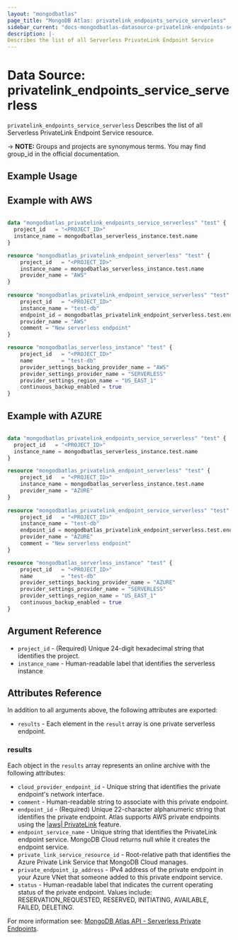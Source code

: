 ```yaml
---
layout: "mongodbatlas"
page_title: "MongoDB Atlas: privatelink_endpoints_service_serverless"
sidebar_current: "docs-mongodbatlas-datasource-privatelink-endpoints-service-serverless"
description: |-
Describes the list of all Serverless PrivateLink Endpoint Service
---
```



# Data Source: privatelink_endpoints_service_serverless

`privatelink_endpoints_service_serverless` Describes the list of all Serverless PrivateLink Endpoint Service resource.

-> **NOTE:** Groups and projects are synonymous terms. You may find group_id in the official documentation.

## Example Usage

## Example with AWS
```terraform

data "mongodbatlas_privatelink_endpoints_service_serverless" "test" {
  project_id   = "<PROJECT_ID>"
  instance_name = mongodbatlas_serverless_instance.test.name
}

resource "mongodbatlas_privatelink_endpoint_serverless" "test" {
	project_id   = "<PROJECT_ID>"
	instance_name = mongodbatlas_serverless_instance.test.name
	provider_name = "AWS"
}
	  
resource "mongodbatlas_privatelink_endpoint_service_serverless" "test" {
	project_id   = "<PROJECT_ID>"
	instance_name = "test-db"
	endpoint_id = mongodbatlas_privatelink_endpoint_serverless.test.endpoint_id
	provider_name = "AWS"
	comment = "New serverless endpoint"
}

resource "mongodbatlas_serverless_instance" "test" {
	project_id   = "<PROJECT_ID>"
	name         = "test-db"
	provider_settings_backing_provider_name = "AWS"
	provider_settings_provider_name = "SERVERLESS"
	provider_settings_region_name = "US_EAST_1"
	continuous_backup_enabled = true
}
```

## Example with AZURE
```terraform

data "mongodbatlas_privatelink_endpoints_service_serverless" "test" {
  project_id   = "<PROJECT_ID>"
  instance_name = mongodbatlas_serverless_instance.test.name
}

resource "mongodbatlas_privatelink_endpoint_serverless" "test" {
	project_id   = "<PROJECT_ID>"
	instance_name = mongodbatlas_serverless_instance.test.name
	provider_name = "AZURE"
}
	  
resource "mongodbatlas_privatelink_endpoint_service_serverless" "test" {
	project_id   = "<PROJECT_ID>"
	instance_name = "test-db"
	endpoint_id = mongodbatlas_privatelink_endpoint_serverless.test.endpoint_id
	provider_name = "AZURE"
	comment = "New serverless endpoint"
}

resource "mongodbatlas_serverless_instance" "test" {
	project_id   = "<PROJECT_ID>"
	name         = "test-db"
	provider_settings_backing_provider_name = "AZURE"
	provider_settings_provider_name = "SERVERLESS"
	provider_settings_region_name = "US_EAST_1"
	continuous_backup_enabled = true
}
```

## Argument Reference

* `project_id` - (Required) Unique 24-digit hexadecimal string that identifies the project.
* `instance_name` - Human-readable label that identifies the serverless instance


## Attributes Reference

In addition to all arguments above, the following attributes are exported:
* `results` - Each element in the `result` array is one private serverless endpoint.

### results

Each object in the `results` array represents an online archive with the following attributes:
* `cloud_provider_endpoint_id` - Unique string that identifies the private endpoint's network interface.
* `comment` - Human-readable string to associate with this private endpoint.
* `endpoint_id` - (Required) Unique 22-character alphanumeric string that identifies the private endpoint. Atlas supports AWS private endpoints using the [|aws| PrivateLink](https://aws.amazon.com/privatelink/) feature.
* `endpoint_service_name` - Unique string that identifies the PrivateLink endpoint service. MongoDB Cloud returns null while it creates the endpoint service.
* `private_link_service_resource_id` - Root-relative path that identifies the Azure Private Link Service that MongoDB Cloud manages.
* `private_endpoint_ip_address` - IPv4 address of the private endpoint in your Azure VNet that someone added to this private endpoint service.
* `status` - Human-readable label that indicates the current operating status of the private endpoint. Values include: RESERVATION_REQUESTED, RESERVED, INITIATING, AVAILABLE, FAILED, DELETING.

For more information see: [MongoDB Atlas API - Serverless Private Endpoints](https://www.mongodb.com/docs/atlas/reference/api-resources-spec/#tag/Serverless-Private-Endpoints/operation/createOnePrivateEndpointForOneServerlessInstance/).
